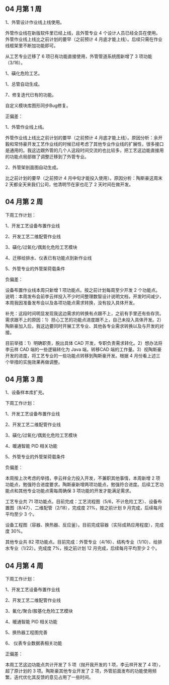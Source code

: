 ## 04 月第 1 周

1、外管设计作业线上线使用。

外管作业线在新版软件里已经上线，且外管专业 4 个设计人员已经全员在使用。外管作业线上线比之前计划的要早（之前预计 4 月底才能上线）。后续只需在作业线框架里不断加功能即可。

从工艺专业迁移了 6 项已有功能直接使用，外管管道系统图新增了 3 项功能（3/16）。

1、磺化危险工艺。

1、总管自动生成。

7、修复迭代已有的功能。

自定义模块库图形同步Bug修复。

正偏差：

1、外管作业线上线。

外管作业线上线比之前计划的要早（之前预计 4 月底才能上线）。原因分析：余开毅和常恃豪开发工艺作业线的时候已经考虑了其他专业作业线的扩展性，很多接口是通用的。我这边跟外管的几个人这段时间交流的也比较多，把工艺这边能直接用的功能点局部做了调整迁移到了外管专业。

2、外管架剖面图自动生成。

比之前计划的要早（之前预计 4 月中旬才能投入使用）。原因分析：陶斯豪这周末 2 天都全天来我们公司，他清明节在家也花了 2 天时间在做开发。

## 04 月第 2 周

下周工作计划：

1、开发工艺设备布置作业线

2、开发工艺二维配管作业线

3、磺化/过氧化/偶氮化危险工艺模块

4、迁移给排水、仪表已有功能点到新作业线

5、外管专业的外管架荷载条件

负偏差：

设备布置作业线本周只新增 1 项功能点。按之前计划每周至少开发 2 个功能点。说明：本周发布会前李云祥投入不少时间整理数智设计说明文档，开发时间减少，本周我因准备发布会以及各项功能点需求转换，没有投入具体开发。

补充：这段时间明显发现我这边需求的转换有点跟不上，之前有手里还有些存货。需求跟不上的原因：1）担心工艺的功能点进度跟不上，自己未投入具体开发。2）陶斯豪加入后，我这边要同时开展工艺专业、其他各专业需求转换以及与开发的对接。

目前举措：1）明确职责，脱出具体 CAD 开发，专职负责需求转化。2）想办法将李云祥 CAD 端的一些逻辑转化为 Java 端，转移CAD 端的工作量。3）视陶斯豪开发的进度，将工艺专业的一些功能点转移到陶斯豪开发。根据 4 月份看上述三个举措的实施效果再做调整。

## 04 月第 3 周

1、设备样本库扩充。

下周工作计划：

1、开发工艺设备布置作业线

2、开发工艺二维配管作业线

3、磺化/过氧化/偶氮化危险工艺模块

4、暖通智能 PID 相关功能

5、外管专业的外管架荷载条件

负偏差：

本周按上次考虑的举措，李云祥全力投入开发，不兼职其他事情，本周新增 2 项功能点，勉强符合进度要求。陶斯豪新增两项功能点，勉强符合进度。后续工艺功能点和其他专业功能点需每周确保 3 项功能的开发才能满足需求。

工艺专业共 71 项功能点。目前完成：工艺流程图（5/6，不计危险工艺）、设备布置图（8/47）、二维配管（2/18），完成度 21%，按之前计划 9 月完成，后续每月平均至少 3 个。

设备工程图（容器、换热器、反应釜）。目前完成容器（实际成熟应用程度），完成度 30%。

其他专业共 82 项功能点。目前完成：外管专业（4/16）、结构专业（1/10）、给排水专业（1/22）。完成度 7%，按之前计划 12 月完成，后续每月平均至少 2 个。

## 04 月第 4 周

下周工作计划：

1、开发工艺设备布置作业线

2、开发工艺二维配管作业线

3、氟化/聚合/胺基化危险工艺模块

4、暖通智能 PID 相关功能

5、换热器工程图完善

6、 仪表专业数据表相关功能

正偏差：

本周工艺这边功能点共计开发了 5 项（抛开我开发的 1 项，李云祥开发了 4 项），超了原计划的 3 项。陶斯豪其他专业开发了 2 项，外管前面发布的功能使用频繁，迭代优化其反馈的意见占用了一些时间。